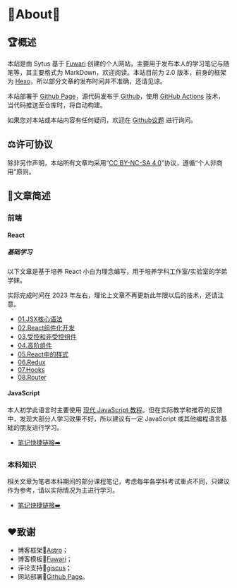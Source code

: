# 🎊About🎊

## 🏆概述

本站是由 Sytus 基于 [Fuwari](https://github.com/saicaca/fuwari) 创建的个人网站，主要用于发布本人的学习笔记与随笔等，其主要格式为 MarkDown，欢迎阅读。本站目前为 2.0 版本，前身的框架为 [Hexo](https://hexo.io/zh-cn/)，所以部分文章的发布时间并不准确，还请见谅。

本站部署于 [Github Page](https://pages.github.com/)，源代码发布于 [Github](https://github.com/SytusRamlethal/SytusRamlethal.github.io)，使用 [GitHub Actions](https://docs.github.com/zh/actions) 技术，当代码推送至仓库时，将自动构建。

如果您对本站或本站内容有任何疑问，欢迎在 [Github议题](https://github.com/SytusRamlethal/SytusRamlethal.github.io/issues) 进行询问。

## ⚖️许可协议

除非另作声明，本站所有文章均采用“[CC BY-NC-SA 4.0](https://creativecommons.org/licenses/by-nc-sa/4.0/)”协议，遵循“个人非商用”原则。

## 📄文章简述

### 前端

#### React

##### 基础学习

以下文章是基于培养 React 小白为理念编写，用于培养学科工作室/实验室的学弟学妹。

实际完成时间在 2023 年左右，理论上文章不再更新此年限以后的技术，还请注意。

* [01.JSX核心语法](https://sytusramlethal.github.io/posts/01jsx%E6%A0%B8%E5%BF%83%E8%AF%AD%E6%B3%95/)
* [02.React组件化开发](https://sytusramlethal.github.io/posts/02react%E7%BB%84%E4%BB%B6%E5%8C%96%E5%BC%80%E5%8F%91/)
* [03.受控和非受控组件](https://sytusramlethal.github.io/posts/03%E5%8F%97%E6%8E%A7%E5%92%8C%E9%9D%9E%E5%8F%97%E6%8E%A7%E7%BB%84%E4%BB%B6/)
* [04.高阶组件](https://sytusramlethal.github.io/posts/04%E9%AB%98%E9%98%B6%E7%BB%84%E4%BB%B6/)
* [05.React中的样式](https://sytusramlethal.github.io/posts/05react%E4%B8%AD%E7%9A%84%E6%A0%B7%E5%BC%8F/)
* [06.Redux](https://sytusramlethal.github.io/posts/06redux/)
* [07.Hooks](https://sytusramlethal.github.io/posts/07hooks/)
* [08.Router](https://sytusramlethal.github.io/posts/08router/)

#### JavaScript

本人初学此语言时主要使用 [现代 JavaScript 教程](https://zh.javascript.info/)。但在实际教学和推荐的反馈中，发现大部分人学习效果不好，所以建议有一定 JavaScript 或其他编程语言基础的朋友进行学习。

* [笔记快捷链接➡️](https://sytusramlethal.github.io/archive/tag/JavaScript/)

### 本科知识

相关文章为笔者本科期间的部分课程笔记，考虑每年各学科考试重点不同，只建议作为参考，请以实际情况为主进行学习。

* [笔记快捷链接➡️](https://sytusramlethal.github.io/archive/category/%E6%9C%AC%E7%A7%91%E7%9F%A5%E8%AF%86/)

## ❤️致谢

* 博客框架🎉[Astro](https://astro.build/)；
* 博客模板🎉[Fuwari](https://github.com/saicaca/fuwari)；
* 评论支持🎉[giscus](https://giscus.app/zh-CN)；
* 网站部署🎉[Github Page](https://pages.github.com/)。
